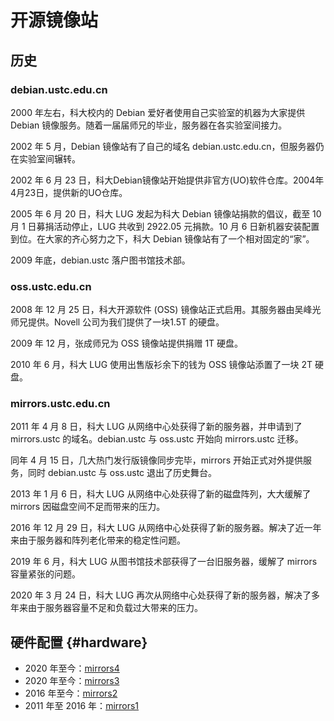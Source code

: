 # 开源镜像站

## 历史

### debian.ustc.edu.cn

2000 年左右，科大校内的 Debian 爱好者使用自己实验室的机器为大家提供 Debian 镜像服务。随着一届届师兄的毕业，服务器在各实验室间接力。

2002 年 5 月，Debian 镜像站有了自己的域名 debian.ustc.edu.cn，但服务器仍在实验室间辗转。

2002 年 6 月 23 日，科大Debian镜像站开始提供非官方(UO)软件仓库。2004年4月23日，提供新的UO仓库。

2005 年 6 月 20 日，科大 LUG 发起为科大 Debian 镜像站捐款的倡议，截至 10 月 1 日募捐活动停止，LUG 共收到 2922.05 元捐款。10 月 6 日新机器安装配置到位。在大家的齐心努力之下，科大 Debian 镜像站有了一个相对固定的“家”。

2009 年底，debian.ustc 落户图书馆技术部。

### oss.ustc.edu.cn

2008 年 12 月 25 日，科大开源软件 (OSS) 镜像站正式启用。其服务器由吴峰光师兄提供。Novell 公司为我们提供了一块1.5T 的硬盘。

2009 年 12 月，张成师兄为 OSS 镜像站提供捐赠 1T 硬盘。

2010 年 6 月，科大 LUG 使用出售版衫余下的钱为 OSS 镜像站添置了一块 2T 硬盘。

### mirrors.ustc.edu.cn

2011 年 4 月 8 日，科大 LUG 从网络中心处获得了新的服务器，并申请到了 mirrors.ustc 的域名。debian.ustc 与 oss.ustc 开始向 mirrors.ustc 迁移。

同年 4 月 15 日，几大热门发行版镜像同步完毕，mirrors 开始正式对外提供服务，同时 debian.ustc 与 oss.ustc 退出了历史舞台。

2013 年 1 月 6 日，科大 LUG 从网络中心处获得了新的磁盘阵列，大大缓解了 mirrors 因磁盘空间不足而带来的压力。

2016 年 12 月 29 日，科大 LUG 从网络中心处获得了新的服务器。解决了近一年来由于服务器和阵列老化带来的稳定性问题。

2019 年 6 月，科大 LUG 从图书馆技术部获得了一台旧服务器，缓解了 mirrors 容量紧张的问题。

2020 年 3 月 24 日，科大 LUG 再次从网络中心处获得了新的服务器，解决了多年来由于服务器容量不足和负载过大带来的压力。

## 硬件配置 {#hardware}

- 2020 年至今：[mirrors4](4/index.md)
- 2020 年至今：[mirrors3](3/index.md)
- 2016 年至今：[mirrors2](2/index.md)
- 2011 年至 2016 年：[mirrors1](1/index.md)

